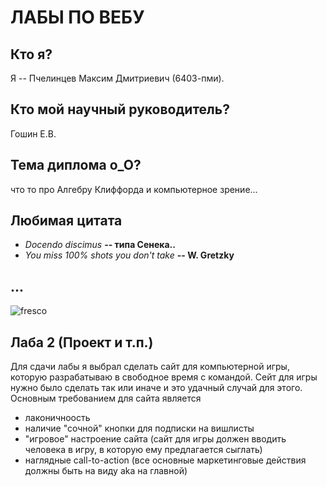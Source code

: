 # ЛАБЫ ПО ВЕБУ

## Кто я?
Я -- Пчелинцев Максим Дмитриевич (6403-пми).
## Кто мой научный руководитель?
Гошин Е.В. 
## Тема диплома o_O?
что то про Алгебру Клиффорда и компьютерное зрение...
## Любимая цитата
- *Docendo discimus* **-- типа Cенека..**
- *You miss 100% shots you don't take* **-- W. Gretzky**
## ...
![fresco](https://github.com/user-attachments/assets/4d1ef407-1281-4b8f-906d-be200c0d459e)

## Лаба 2 (Проект и т.п.)
Для сдачи лабы я выбрал сделать сайт для компьютерной игры, которую разрабатываю в свободное время с командой. Сейт для игры нужно было сделать так или иначе и это удачный случай для этого. Основным требованием для сайта является
- лаконичноость
- наличие "сочной" кнопки для подписки на вишлисты
- "игровое" настроение сайта (сайт для игры должен вводить человека в игру, в которую ему предлагается сыглать)
- наглядные call-to-action (все основные маркетинговые действия должны быть на виду aka на главной) 
